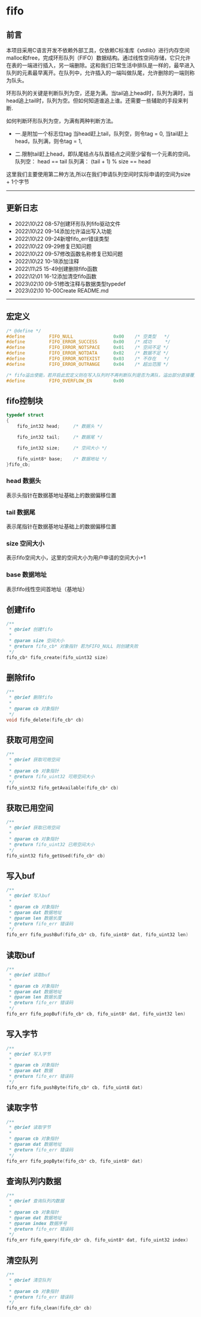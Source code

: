 # fifo

## 前言
本项目采用C语言开发不依赖外部工具，仅依赖C标准库《stdlib》进行内存空间malloc和free，完成环形队列（FIFO）数据结构。通过线性空间存储，它只允许在表的一端进行插入，另一端删除。这和我们日常生活中排队是一样的，最早进入队列的元素最早离开。在队列中，允许插入的一端叫做队尾，允许删除的一端则称为队头。

环形队列的关键是判断队列为空，还是为满。当tail追上head时，队列为满时，当head追上tail时，队列为空。但如何知道谁追上谁。还需要一些辅助的手段来判断.

如何判断环形队列为空，为满有两种判断方法。

 - 一.是附加一个标志位tag
当head赶上tail，队列空，则令tag = 0,
当tail赶上head，队列满，则令tag = 1,

 - 二.限制tail赶上head，即队尾结点与队首结点之间至少留有一个元素的空间。
队列空：   head == tail
队列满：   (tail + 1) % size == head

这里我们主要使用第二种方法,所以在我们申请队列空间时实际申请的空间为size + 1个字节

---

## 更新日志
 - 2022\10\22 08-57创建环形队列fifo驱动文件
 - 2022\10\22 09-14添加允许溢出写入功能
 - 2022\10\22 09-24新增fifo_err错误类型
 - 2022\10\22 09-29修复已知问题
 - 2022\10\22 09-57修改函数名称修复已知问题
 - 2022\10\22 10-18添加注释
 - 2022\11\25 15-49创建删除fifo函数
 - 2022\12\01 16-12添加清空fifo函数
 - 2023\02\10 09-51修改注释与数据类型typedef
 - 2023\02\10 10-00Create README.md

---

## 宏定义
```c
/* @define */
#define         FIFO_NULL               0x00    /* 空类型   */
#define         FIFO_ERROR_SUCCESS      0x00    /* 成功     */
#define         FIFO_ERROR_NOTSPACE     0x01    /* 空间不足 */
#define         FIFO_ERROR_NOTDATA      0x02    /* 数据不足 */
#define         FIFO_ERROR_NOTEXIST     0x03    /* 不存在   */
#define         FIFO_ERROR_OUTRANGE     0x04    /* 超出范围 */

/* fifo溢出使能，若开启此宏定义则在写入队列时不再判断队列是否为满队，溢出部分直接覆盖老数据 */
#define         FIFO_OVERFLOW_EN        0x00
```

## fifo控制块
```c
typedef struct
{
    fifo_int32 head;     /* 数据头 */

    fifo_int32 tail;     /* 数据尾 */

    fifo_int32 size;     /* 空间大小 */

    fifo_uint8* base;    /* 数据地址 */
}fifo_cb;
```
### head 数据头
表示头指针在数据基地址基础上的数据偏移位置
### tail 数据尾
表示尾指针在数据基地址基础上的数据偏移位置
### size 空间大小
表示fifo空间大小，这里的空间大小为用户申请的空间大小+1
### base 数据地址
表示fifo线性空间首地址（基地址）

## 创建fifo
```c
/**
 * @brief 创建fifo
 * 
 * @param size 空间大小
 * @return fifo_cb* 对象指针 若为FIFO_NULL 则创建失败
 */
fifo_cb* fifo_create(fifo_uint32 size)
```

## 删除fifo
```c
/**
 * @brief 删除fifo
 * 
 * @param cb 对象指针
 */
void fifo_delete(fifo_cb* cb)
```

## 获取可用空间
```c
/**
 * @brief 获取可用空间
 * 
 * @param cb 对象指针
 * @return fifo_uint32 可用空间大小
 */
fifo_uint32 fifo_getAvailable(fifo_cb* cb)
```

## 获取已用空间
```c
/**
 * @brief 获取已用空间
 * 
 * @param cb 对象指针
 * @return fifo_uint32 已用空间大小
 */
fifo_uint32 fifo_getUsed(fifo_cb* cb)
```

## 写入buf
```c
/**
 * @brief 写入buf
 * 
 * @param cb 对象指针
 * @param dat 数据地址
 * @param len 数据长度
 * @return fifo_err 错误码
 */
fifo_err fifo_pushBuf(fifo_cb* cb, fifo_uint8* dat, fifo_uint32 len)
```

## 读取buf
```c
/**
 * @brief 读取buf
 * 
 * @param cb 对象指针
 * @param dat 数据地址
 * @param len 数据长度
 * @return fifo_err 错误码
 */
fifo_err fifo_popBuf(fifo_cb* cb, fifo_uint8* dat, fifo_uint32 len)
```

## 写入字节
```c
/**
 * @brief 写入字节
 * 
 * @param cb 对象指针
 * @param dat 数据
 * @return fifo_err 错误码
 */
fifo_err fifo_pushByte(fifo_cb* cb, fifo_uint8 dat)
```

## 读取字节
```c
/**
 * @brief 读取字节
 * 
 * @param cb 对象指针
 * @param dat 数据地址
 * @return fifo_err 错误码
 */
fifo_err fifo_popByte(fifo_cb* cb, fifo_uint8* dat)
```

## 查询队列内数据
```c
/**
 * @brief 查询队列内数据
 * 
 * @param cb 对象指针
 * @param dat 数据地址
 * @param index 数据序号
 * @return fifo_err 错误码
 */
fifo_err fifo_query(fifo_cb* cb, fifo_uint8* dat, fifo_uint32 index)
```

## 清空队列
```c
/**
 * @brief 清空队列
 * 
 * @param cb 对象指针
 * @return fifo_err 错误码
 */
fifo_err fifo_clean(fifo_cb* cb)
```